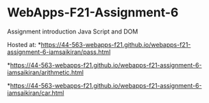 # WebApps-F21-Assignment-6
Assignment introduction Java Script and DOM

Hosted at:
*<https://44-563-webapps-f21.github.io/webapps-f21-assignment-6-iamsaikiran/pass.html>

*<https://44-563-webapps-f21.github.io/webapps-f21-assignment-6-iamsaikiran/arithmetic.html>

*<https://44-563-webapps-f21.github.io/webapps-f21-assignment-6-iamsaikiran/car.html>

